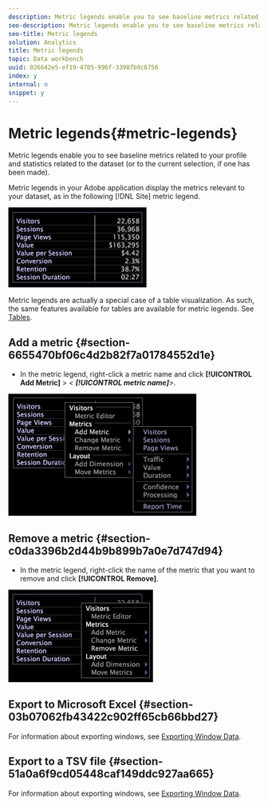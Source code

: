 ```yaml
---
description: Metric legends enable you to see baseline metrics related to your profile and statistics related to the dataset (or to the current selection, if one has been made).
seo-description: Metric legends enable you to see baseline metrics related to your profile and statistics related to the dataset (or to the current selection, if one has been made).
seo-title: Metric legends
solution: Analytics
title: Metric legends
topic: Data workbench
uuid: 026642e5-ef19-4705-996f-3398fb9c6756
index: y
internal: n
snippet: y
---
```


# Metric legends{#metric-legends}

Metric legends enable you to see baseline metrics related to your profile and statistics related to the dataset (or to the current selection, if one has been made).

 Metric legends in your Adobe application display the metrics relevant to your dataset, as in the following [!DNL Site] metric legend.

![](assets/lgd_MetricLegend.png)

Metric legends are actually a special case of a table visualization. As such, the same features available for tables are available for metric legends. See [Tables](../../../../home/c-get-started/c-analysis-vis/c-tables/c-tables.md#concept-c632cb8ad9724f90ac5c294d52ae667f).

## Add a metric {#section-6655470bf06c4d2b82f7a01784552d1e}

* In the metric legend, right-click a metric name and click **[!UICONTROL Add Metric]** > *< **[!UICONTROL metric name]**>*.

![](assets/lgd_MetricLegend_addMetric.png)

## Remove a metric {#section-c0da3396b2d44b9b899b7a0e7d747d94}

* In the metric legend, right-click the name of the metric that you want to remove and click **[!UICONTROL Remove]**.

![](assets/lgd_MetricLegend_removeMetric.png)

## Export to Microsoft Excel {#section-03b07062fb43422c902ff65cb66bbd27}

For information about exporting windows, see [Exporting Window Data](../../../../home/c-get-started/c-wk-win-wksp/c-exp-win-data.md#concept-8df61d64ed434cc5a499023c44197349).

## Export to a TSV file {#section-51a0a6f9cd05448caf149ddc927aa665}

For information about exporting windows, see [Exporting Window Data](../../../../home/c-get-started/c-wk-win-wksp/c-exp-win-data.md#concept-8df61d64ed434cc5a499023c44197349). 
